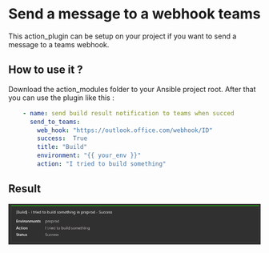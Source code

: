 # Send a message to a webhook teams
This action_plugin can be setup on your project if you want to send a message to a teams webhook.

## How to use it ?

Download the action_modules folder to your Ansible project root. After that you can use the plugin like this :

```yaml
    - name: send build result notification to teams when succed
      send_to_teams:
        web_hook: "https://outlook.office.com/webhook/ID"
        success:  True
        title: "Build"
        environment: "{{ your_env }}"
        action: "I tried to build something"
```
## Result

![Build Success](/send_to_teams_success.png)
